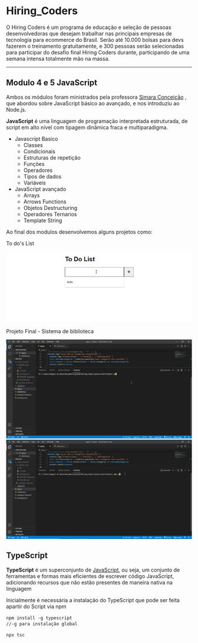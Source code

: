 # Hiring_Coders

O Hiring Coders é um programa de educação e seleção de pessoas desenvolvedoras que desejam trabalhar nas principais empresas de tecnologia para ecommerce do Brasil. Serão até 10.000 bolsas para devs fazerem o treinamento gratuitamente, e 300 pessoas serão selecionadas para participar do desafio final Hiring Coders durante, participando de uma semana intensa totalmente mão na massa.

------



##  Modulo 4 e 5 JavaScript

Ambos os módulos foram ministrados pela professora [Simara Conceição](https://github.com/simaraconceicao) , que abordou sobre JavaScript básico ao avançado, e nos introduziu ao Node.js.

**JavaScript** é uma linguagem de programação interpretada estruturada, de script em alto nível com tipagem dinâmica fraca e multiparadigma.

- Javascript Basico
  - Classes
  - Condicionais
  - Estruturas de repetição
  - Funções
  - Operadores
  - Tipos de dados
  - Variáveis
- JavaScript avançado
  - Arrays
  - Arrows Functions
  - Objetos Destructuring
  - Operadores Ternarios
  - Template String

Ao final dos modulos desenvolvemos alguns projetos como:

To do's List

![](https://github.com/rockiir/Hiring_Coders/blob/main/img/WAXLYQIn5Y.gif)

Projeto Final - Sistema de biblioteca

![](https://github.com/rockiir/Hiring_Coders/blob/main/img/rkO3fXKjXJ.gif)
![](https://github.com/rockiir/Hiring_Coders/blob/main/img/yEyl8Vq5Nw.gif)

## TypeScript

**TypeScript** é um superconjunto de [JavaScript](https://tecnoblog.net/406946/o-que-e-javascript-guia-para-iniciantes/), ou seja, um conjunto de ferramentas e formas mais eficientes de escrever código JavaScript, adicionando recursos que não estão presentes de maneira nativa na linguagem

Inicialmente é necessária a instalação do TypeScript que pode ser feita apartir do Script via npm

```
npm install -g typescript
//-g para instalação global
```



```
npx tsc
```

